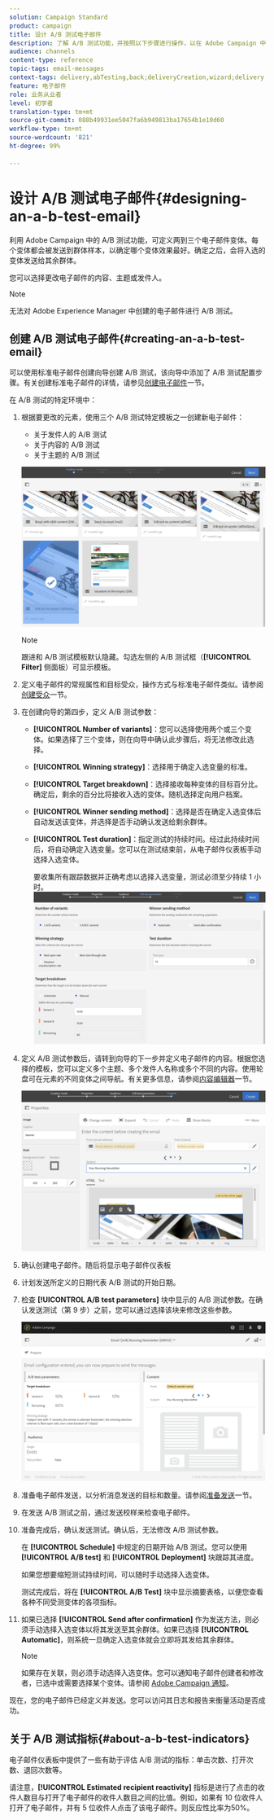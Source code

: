```yaml
---
solution: Campaign Standard
product: campaign
title: 设计 A/B 测试电子邮件
description: 了解 A/B 测试功能，并按照以下步骤进行操作，以在 Adobe Campaign 中使用 A/B 测试模板创建电子邮件。
audience: channels
content-type: reference
topic-tags: email-messages
context-tags: delivery,abTesting,back;deliveryCreation,wizard;delivery,main
feature: 电子邮件
role: 业务从业者
level: 初学者
translation-type: tm+mt
source-git-commit: 088b49931ee5047fa6b949813ba17654b1e10d60
workflow-type: tm+mt
source-wordcount: '821'
ht-degree: 99%

---
```



# 设计 A/B 测试电子邮件{#designing-an-a-b-test-email}

利用 Adobe Campaign 中的 A/B 测试功能，可定义两到三个电子邮件变体。每个变体都会被发送到群体样本，以确定哪个变体效果最好。确定之后，会将入选的变体发送给其余群体。

您可以选择更改电子邮件的内容、主题或发件人。

>[!NOTE]
>
>无法对 Adobe Experience Manager 中创建的电子邮件进行 A/B 测试。

## 创建 A/B 测试电子邮件{#creating-an-a-b-test-email}

可以使用标准电子邮件创建向导创建 A/B 测试，该向导中添加了 A/B 测试配置步骤。有关创建标准电子邮件的详情，请参见[创建电子邮件](../../channels/using/creating-an-email.md)一节。

在 A/B 测试的特定环境中：

1. 根据要更改的元素，使用三个 A/B 测试特定模板之一创建新电子邮件：

   * 关于发件人的 A/B 测试
   * 关于内容的 A/B 测试
   * 关于主题的 A/B 测试

   ![](assets/create_ab_testing.png)

   >[!NOTE]
   >
   >跟进和 A/B 测试模板默认隐藏。勾选左侧的 A/B 测试框（**[!UICONTROL Filter]** 侧面板）可显示模板。

1. 定义电子邮件的常规属性和目标受众，操作方式与标准电子邮件类似。请参阅[创建受众](../../audiences/using/creating-audiences.md)一节。
1. 在创建向导的第四步，定义 A/B 测试参数：

   * **[!UICONTROL Number of variants]**：您可以选择使用两个或三个变体。如果选择了三个变体，则在向导中确认此步骤后，将无法修改此选择。
   * **[!UICONTROL Winning strategy]**：选择用于确定入选变量的标准。
   * **[!UICONTROL Target breakdown]**：选择接收每种变体的目标百分比。确定后，剩余的百分比将接收入选的变体。随机选择定向用户档案。
   * **[!UICONTROL Winner sending method]**：选择是否在确定入选变体后自动发送该变体，并选择是否手动确认发送给剩余群体。
   * **[!UICONTROL Test duration]**：指定测试的持续时间。经过此持续时间后，将自动确定入选变量。您可以在测试结束前，从电子邮件仪表板手动选择入选变体。

      要收集所有跟踪数据并正确考虑以选择入选变量，测试必须至少持续 1 小时。
   ![](assets/ab_parameters.png)

1. 定义 A/B 测试参数后，请转到向导的下一步并定义电子邮件的内容。根据您选择的模板，您可以定义多个主题、多个发件人名称或多个不同的内容。使用轮盘可在元素的不同变体之间导航。有关更多信息，请参阅[内容编辑器](../../designing/using/designing-content-in-adobe-campaign.md)一节。

   ![](assets/create_ab_testing2.png)

1. 确认创建电子邮件。随后将显示电子邮件仪表板
1. 计划发送所定义的日期代表 A/B 测试的开始日期。
1. 检查 **[!UICONTROL A/B test parameters]** 块中显示的 A/B 测试参数。在确认发送测试（第 9 步）之前，您可以通过选择该块来修改这些参数。

   ![](assets/create_ab_testing3.png)

1. 准备电子邮件发送，以分析消息发送的目标和数量。请参阅[准备发送](../../sending/using/preparing-the-send.md)一节。
1. 在发送 A/B 测试之前，通过发送校样来检查电子邮件。
1. 准备完成后，确认发送测试。确认后，无法修改 A/B 测试参数。

   在 **[!UICONTROL Schedule]** 中规定的日期开始 A/B 测试。您可以使用 **[!UICONTROL A/B test]** 和 **[!UICONTROL Deployment]** 块跟踪其进度。

   如果您想要缩短测试持续时间，可以随时手动选择入选变体。

   测试完成后，将在 **[!UICONTROL A/B Test]** 块中显示摘要表格，以便您查看各种不同受测变体的各项指标。

1. 如果已选择 **[!UICONTROL Send after confirmation]** 作为发送方法，则必须手动选择入选变体以将其发送至其余群体。如果已选择 **[!UICONTROL Automatic]**，则系统一旦确定入选变体就会立即将其发给其余群体。

   >[!NOTE]
   >
   >如果存在关联，则必须手动选择入选变体。您可以通知电子邮件创建者和修改者，已选中或需要选择某个变体。请参阅 [Adobe Campaign 通知](../../administration/using/sending-internal-notifications.md)。

现在，您的电子邮件已经定义并发送。您可以访问其日志和报告来衡量活动是否成功。

## 关于 A/B 测试指标{#about-a-b-test-indicators}

电子邮件仪表板中提供了一些有助于评估 A/B 测试的指标：单击次数、打开次数、退回次数等。

请注意，**[!UICONTROL Estimated recipient reactivity]** 指标是进行了点击的收件人数目与打开了电子邮件的收件人数目之间的比值。例如，如果有 10 位收件人打开了电子邮件，并有 5 位收件人点击了该电子邮件。则反应性比率为50%。

